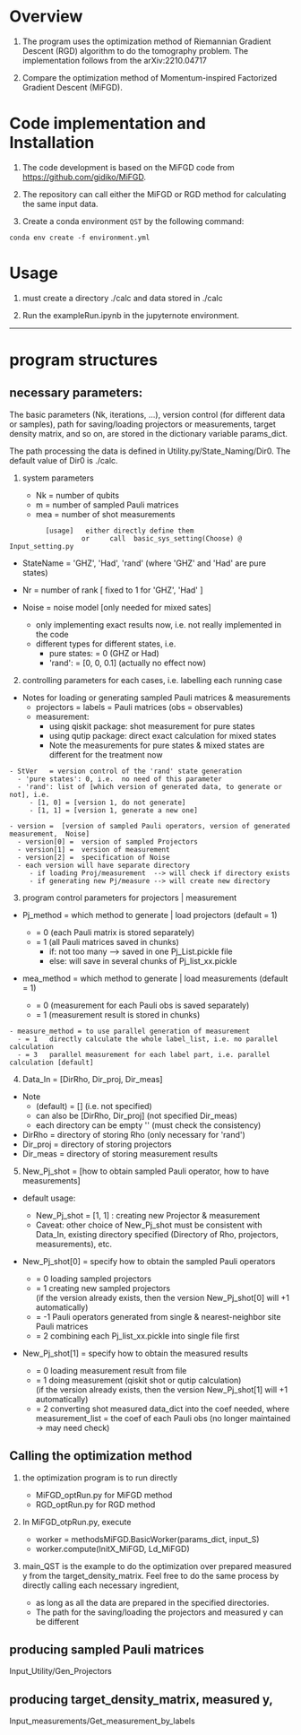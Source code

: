 # Overview

1. The program uses the optimization method of Riemannian Gradient Descent (RGD) algorithm to do the tomography problem.
   The implementation follows from the arXiv:2210.04717

2. Compare the optimization method of Momentum-inspired Factorized Gradient Descent (MiFGD). 

# Code implementation and Installation
1. The code development is based on the MiFGD code from
https://github.com/gidiko/MiFGD. 

2. The repository can call either the MiFGD or RGD method for calculating the same input data.

3.  Create a conda environment `QST` by the following command:
```
conda env create -f environment.yml 
```


# Usage

1. must create a directory ./calc and data stored in ./calc

2. Run the exampleRun.ipynb in the jupyternote environment.

----
# program structures

## necessary parameters:

The basic parameters (Nk, iterations, ...), version control (for different data or samples), path for saving/loading projectors or measurements, target density matrix, and so on, are stored in the dictionary variable params_dict.

The path processing the data is defined in 
Utility.py/State_Naming/Dir0.
The default value of Dir0 is ./calc.


1. system parameters

   - Nk    =  number of qubits
   - m     =  number of sampled Pauli matrices
   - mea   =  number of shot measurements
```
         [usage]   either directly define them
                  or     call  basic_sys_setting(Choose) @  Input_setting.py
```

   - StateName  =  'GHZ',  'Had',  'rand'   (where 'GHZ' and 'Had' are pure states)

   - Nr  =   number of rank  [  fixed to 1   for  'GHZ', 'Had'   ]
   
   - Noise   =   noise model  [only needed for mixed sates]
      - only implementing exact results now, i.e. not really implemented in the code
      -  different types for different states, i.e.
         -  pure states: = 0            (GHZ or Had)
         -  'rand':      = [0, 0, 0.1]  (actually no effect now) 

2.  controlling parameters for each cases, i.e.  labelling each running case
   - Notes for loading or generating sampled Pauli matrices & measurements 
      - projectors = labels = Pauli matrices (obs = observables) 
      - measurement: 
         - using qiskit package: shot measurement for pure states       
         - using qutip package: direct exact calculation for mixed states  
         - Note the measurements for pure states & mixed states are different for the treatment now                           

	- StVer   = version control of the 'rand' state generation   
      - 'pure states': 0, i.e.  no need of this parameter
      - 'rand': list of [which version of generated data, to generate or not], i.e.
         - [1, 0] = [version 1, do not generate] 
         - [1, 1] = [version 1, generate a new one]         

	- version =  [version of sampled Pauli operators, version of generated measurement,  Noise]
      - version[0] =  version of sampled Projectors             
      - version[1] =  version of measurement                          
      - version[2] =  specification of Noise                                
      - each version will have separate directory
         - if loading Proj/measurement  --> will check if directory exists 
         - if generating new Pj/measure --> will create new directory     

3.  program control parameters for projectors | measurement

   - Pj_method      = which method to generate | load projectors   (default = 1)
      - = 0  (each Pauli matrix is stored separately)          
      - = 1  (all Pauli matrices saved in chunks)    
         - if: not too many --> saved in one Pj_List.pickle file 
         - else: will save in several chunks of Pj_list_xx.pickle 
 
   - mea_method     = which method to generate | load measurements (default = 1)
      - = 0  (measurement for each Pauli obs is saved separately)  
      - = 1  (measurement result is stored in chunks)              

	- measure_method = to use parallel generation of measurement 
      - = 1   directly calculate the whole label_list, i.e. no parallel calculation
      - = 3   parallel measurement for each label part, i.e. parallel calculation [default]

4.  Data_In = [DirRho, Dir_proj, Dir_meas]
   - Note
      - (default)  = []   (i.e. not specified)
      - can also be [DirRho, Dir_proj]  (not specified Dir_meas)
      - each directory can be empty '' (must check the consistency)
   - DirRho = directory of storing Rho (only necessary for 'rand')
   - Dir_proj = directory of storing projectors
   - Dir_meas = directory of storing measurement results

5.  New_Pj_shot = [how to obtain sampled Pauli operator, how to have measurements]
   - default usage:
      - New_Pj_shot = [1, 1] : creating new Projector & measurement  
      - Caveat: other choice of New_Pj_shot must be consistent with Data_In, existing directory specified (Directory of Rho, projectors, measurements), etc.

   - New_Pj_shot[0] = specify how to obtain the sampled Pauli operators
      - = 0  loading sampled projectors              
      - = 1  creating new sampled projectors    
            (if the version already exists, then the version New_Pj_shot[0] will +1 automatically)
      - = -1  Pauli operators generated from single & nearest-neighbor site Pauli matrices 
      - =  2  combining each Pj_list_xx.pickle into single file first 
    
   - New_Pj_shot[1] = specify how to obtain the measured results
      - = 0  loading measurement result from file                   
      - = 1  doing measurement (qiskit shot or qutip calculation)    
              (if the version already exists, then the version New_Pj_shot[1] will +1 automatically)
      - = 2  converting shot measured data_dict into the coef needed, 
            where measurement_list = the coef of each Pauli obs
            (no longer maintained -> may need check)


## Calling the optimization method

1. the optimization program is to run directly
   - MiFGD_optRun.py   for MiFGD method
   - RGD_optRun.py     for  RGD  method

2. In MiFGD_otpRun.py, execute 
   - worker = methodsMiFGD.BasicWorker(params_dict, input_S)
   - worker.compute(InitX_MiFGD, Ld_MiFGD)

3. main_QST is the example to do the optimization over prepared measured y from the target_density_matrix. Feel free to do the same process by directly calling each necessary ingredient, 
   - as long as all the data are prepared in the specified directories.
   - The path for the saving/loading the projectors and measured y can be different


## producing sampled Pauli matrices 

Input_Utility/Gen_Projectors

## producing target_density_matrix, measured y, 

Input_measurements/Get_measurement_by_labels
